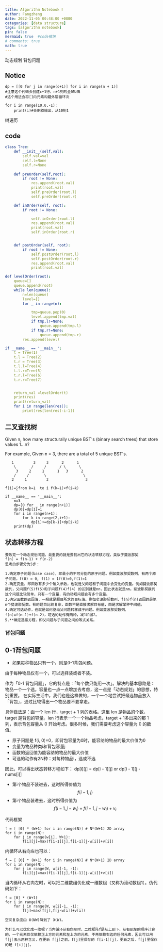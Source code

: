 ```yaml
---
title: Algorithm Notebook Ⅰ
author: Fangzheng
date: 2022-11-05 00:48:00 +0800
categories: [data structure]
tags: [algorithm notebook]
pin: false
mermaid: true  #code模块
# comments: true
math: true
---
```

动态规划 背包问题

## Notice

    dp = [[0 for j in range(c+1)] for i in range(n + 1)]
    #注意这个代码会创建c+1行、n+1列的全0矩阵
    #这个用法会将[]内元素构建外层循环次

    for i in range(10,0,-1):
        print(i)#会倒叙输出，从10到1

树遍历

## code

``` yaml
class Tree:
    def __init__(self,val):
        self.val=val
        self.l=None
        self.r=None
    
    def preOrder(self,root):
        if root != None:
            res.append(root.val)
            print(root.val)
            self.preOrder(root.l)
            self.preOrder(root.r)

    def inOrder(self, root):
        if root != None:

            self.inOrder(root.l)
            res.append(root.val)
            print(root.val)
            self.inOrder(root.r)


    def postOrder(self, root):
        if root != None:
            self.postOrder(root.l)
            self.postOrder(root.r)
            res.append(root.val)
            print(root.val)

def levelOrder(root):
    queue=[]
    queue.append(root)
    while len(queue):
        n=len(queue)
        level=[]
        for _ in range(n):

            tmp=queue.pop(0)
            level.append(tmp.val)
            if tmp.l!=None:
                queue.append(tmp.l)
            if tmp.r!=None:
                queue.append(tmp.r)
        res.append(level)

if __name__ == '__main__':
    t = Tree(1)
    t.l = Tree(2)
    t.r = Tree(3)
    t.l.l=Tree(4)
    t.l.r=Tree(5)
    t.r.l=Tree(6)
    t.r.r=Tree(7)


    return_val =levelOrder(t)
    print(res)
    print(return_val)
    for i in range(len(res)):
        print(res[len(res)-i-1])
```

## 二叉查找树
Given n, how many structurally unique BST's (binary search trees) that store values 1...n?

For example, Given n = 3, there are a total of 5 unique BST's.
```
   1         3     3      2      1
    \       /     /      / \      \
     3     2     1      1   3      2
    /     /       \                 \
   2     1         2                 3

f(i)=∑from k=1  to i f(k−1)×f(i−k)
```
```
if __name__ == '__main__':
    n=3
    dp=[0 for _ in range(n+1)]
    dp[0]=dp[1]=1
    for i in range(n+1):
        for k in range(2,i+1):
            dp[i]+=dp[k-1]+dp[i-k]
    print(dp)
```

## 状态转移方程
```
要攻克一个动态规划问题，最重要的就是要找出它的状态转移方程，类似于斐波那契
f(n) = f(n-1) + f(n-2)
思考的步骤分为5步：

1.确定原子问题(base case)，即最小的不可分割的原子问题。例如斐波那契数列，有两个原子问题，f(0) = 0, f(1) = 1f(0)=0,f(1)=1
2.确定变量，即函数有多少个输入参数，也就是父问题和子问题中会变化的变量。例如斐波那契数列，父问题f(5)f(5)和子问题f(4)f(4) 的区别就是nn，因此状态就是nn。斐波那契数列这个问题比较简单，只有一个变量，有的动规问题会有多个变量。
3.确定函数的返回值，一般就是题目所求的目标值。例如斐波那契数列，f(n)f(n)返回的是第n个斐波那契数。有的题目比较复杂，函数不是直接求解目标值，而是求解某种中间值。
4.确定可选动作，也就是如何驱动父问题转移成子问题。例如斐波那契数列，f(n)=f(n−1)+f(n−2)，可选的动作有两种，减1和减2。
5.**确定递推方程，即父问题与子问题之间的等式关系。
```

### 背包问题
## 0-1背包问题
- 如果每种物品只有一个，则是0-1背包问题。

由于每种物品仅有一个，可以选择装或者不装。

作为「0-1 背包问题」，它的特点是：「每个数只能用一次」。解决的基本思路是：物品一个一个选，容量也一点一点增加去考虑，这一点是「动态规划」的思想，特别重要。 在实际生活中，我们也是这样做的，一个一个地尝试把候选物品放入「背包」，通过比较得出一个物品要不要拿走。

具体做法是：画一个 len 行，target + 1 列的表格。这里 len 是物品的个数，target 是背包的容量。len 行表示一个一个物品考虑，target + 1多出来的那 1 列，表示背包容量从 0 开始考虑。很多时候，我们需要考虑这个容量为 0 的数值。


- 原子问题是 f(i, 0)=0，即背包容量为0时，能容纳的物品的最大价值为0
- 变量为物品种类i和背包容量j
- 函数的返回值为能容纳的物品的最大价值
- 可选的动作有2N种：对每种物品i，选或不选

因此，可以得出状态转移方程如下：
dp[i][j] = dp[i - 1][j] or dp[i - 1][j - nums[i]]
- 第i个物品不装进去，这时所得价值为$$f(i−1,j)$$
- 第i个物品装进去，这时所得价值为$$f(i-1, j-w_i)+f(i−1,j−w_i)+v_i$$



代码框架

```
f = [ [0] * (W+1) for i in range(N)] # N*(W+1) 2D array
for i in range(N):
    for j in range(w[i], W+1):
        f[i][j]=max(f[i-1][j],f[i-1][j-w[i]]+v[i])
```
内循环从右向左也可以：

```
f = [ [0] * (W+1) for i in range(N)] # N*(W+1) 2D array
for i in range(N):
    for j in range(W, w[i]-1, -1):
        f[i][j]=max(f[i-1][j],f[i-1][j-w[i]]+v[i])
```

当内循环从右向左时，可以把二维数组优化成一维数组（又称为滚动数组1）。伪代码如下：
```
f = [0] * (W+1)
for i in range(N):
    for j in range(W, w[i]-1, -1):
        f[j]=max(f[j],f[j-w[i]]+v[i])
```
```
空间复杂度由 O(NW)降到了 O(W)。

为什么可以优化成一维呢？当内循环从右向左时，二维矩阵f是从上到下，从右到左的顺序计算的，一个元素仅仅依赖正上方的元素和左上方的元素，不再依赖右边的任何元素，因此可以用 f[j]表示两种含义，在更新 f[j]之前，f[j]里保存的 f[i-1][j]，更新之后，f[j]里保存的是 f[i][j]。
```
